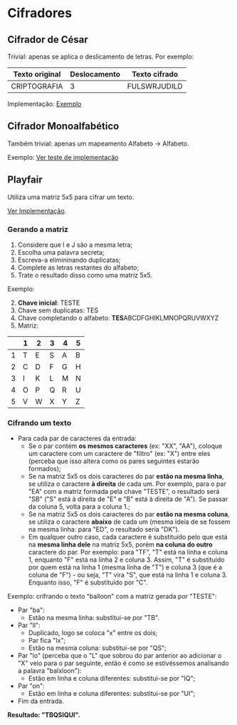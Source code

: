 Cifradores
==========

Cifrador de César
-----------------

Trivial: apenas se aplica o deslicamento de letras. Por exemplo:

| Texto original | Deslocamento | Texto cifrado |
|----------------|--------------|---------------|
| CRIPTOGRAFIA   | 3            | FULSWRJUDILD  |

Implementação:
[Exemplo](https://github.com/JPTIZ/ciphers-sec/blob/master/ciphers/caesar.py)

Cifrador Monoalfabético
-----------------------

Também trivial: apenas um mapeamento Alfabeto -> Alfabeto.

Exemplo: [Ver teste de
implementação](https://github.com/JPTIZ/ciphers-sec/blob/master/tests/test_answers.py#L22)

Playfair
--------

Utiliza uma matriz 5x5 para cifrar um texto.

[Ver
Implementação](https://github.com/JPTIZ/ciphers-sec/blob/master/ciphers/playfair.py).

### Gerando a matriz

1. Considere que I e J são a mesma letra;
2. Escolha uma palavra secreta;
3. Escreva-a elimininando duplicatas;
4. Complete as letras restantes do alfabeto;
5. Trate o resultado disso como uma matriz 5x5.

Exemplo:

2. **Chave inicial**: TESTE
3. Chave sem duplicatas: TES
4. Chave completando o alfabeto: **TES**ABCDFGHIKLMNOPQRUVWXYZ
5. Matriz:

|   | 1 | 2 | 3 | 4 | 5 |
|---|---|---|---|---|---|
| 1 | T | E | S | A | B |
| 2 | C | D | F | G | H |
| 3 | I | K | L | M | N |
| 4 | O | P | Q | R | U |
| 5 | V | W | X | Y | Z |

### Cifrando um texto

- Para cada par de caracteres da entrada:
    - Se o par contém **os mesmos caracteres** (ex: "XX", "AA"),
      coloque um caractere com um caractere de "filtro" (ex: "X") entre eles
      (perceba que isso altera como os pares seguintes estarão formados);
    - Se na matriz 5x5 os dois caracteres do par **estão na mesma linha**, se
      utiliza o caractere **à direita** de cada um. Por exemplo, para o par
      "EA" com a matriz formada pela chave "TESTE", o resultado será "SB" ("S"
      está à direita de "E" e "B" está à direita de "A"). Se passar da coluna
      5, volta para a coluna 1.;
    - Se na matriz 5x5 os dois caracteres do par **estão na mesma coluna**, se
      utiliza o caractere **abaixo** de cada um (mesma ideia de se fossem na
      mesma linha: para "ED", o resultado seria "DK").
    - Em qualquer outro caso, cada caractere é substituído pelo que está na
      **mesma linha dele** na matriz 5x5, porém **na coluna do outro**
      caractere do par. Por exemplo: para "TF", "T" está na linha e coluna 1,
      enquanto "F" está na linha 2 e coluna 3. Assim, "T" é substituído por
      quem está na linha 1 (mesma linha de "T") e coluna 3 (que é a coluna de
      "F") - ou seja, "T" vira "S", que está na linha 1 e coluna 3. Enquanto
      isso, "F" é substituído por "C".


Exemplo: crifrando o texto "balloon" com a matriz gerada por "TESTE":
- Par "ba":
  - Estão na mesma linha: substitui-se por "TB".
- Par "ll":
  - Duplicado, logo se coloca "x" entre os dois;
  - Par fica "lx";
  - Estão na mesma coluna: substitui-se por "QS";
- Par "lo" (perceba que o "L" que sobrou do par anterior ao adicionar o "X"
  veio para o par seguinte, então é como se estivéssemos analisando a palavra
  "balxloon"):
  - Estão em linha e coluna diferentes: substitui-se por "IQ";
- Par "on":
  - Estão em linha e coluna diferentes: substitui-se por "UI";
- Fim da entrada.

**Resultado: "TBQSIQUI".**
